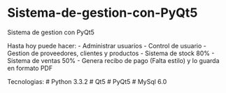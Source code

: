 Sistema-de-gestion-con-PyQt5
============================

Sistema de gestion con PyQt5

Hasta hoy puede hacer:
	- Administrar usuarios
	- Control de usuario
	- Gestion de proveedores, clientes y productos
	- Sistema de stock 80%
	- Sistema de ventas 50%
	- Genera recibo de pago (Falta estilo) y lo guarda en formato PDF

Tecnologias:
	# Python 3.3.2
	# Qt5
	# PyQt5
	# MySql 6.0